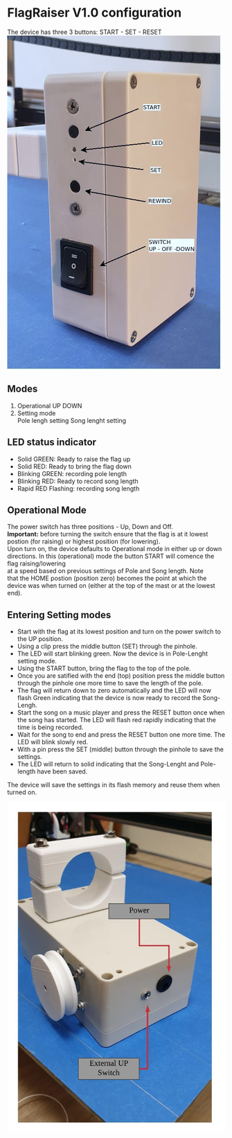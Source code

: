 # FlagRaiser V1.0 configuration

The device has three 3 buttons:  START - SET - RESET 
![Image](Buttons.jpeg)

## Modes
1. Operational 
  UP
  DOWN
2. Setting mode  
   Pole lengh setting
   Song lenght setting
   
## LED status indicator
* Solid GREEN: Ready to raise the flag up
* Solid RED: Ready to bring the flag down
* Blinking GREEN: recording pole length
* Blinking RED: Ready to record song length
* Rapid RED Flashing: recording song length


## Operational Mode
The power switch has three positions - Up, Down and Off.  
**Important:** before turning the switch ensure that the flag is at it lowest postion (for raising) or highest position (for lowering).  
Upon turn on, the device defaults to Operational mode in either up or down directions. 
In this (operational) mode the button START will comence the flag raising/lowering  
at a speed based on previous settings of Pole and Song length. Note  
that the HOME postion (position zero) becomes the point at which the 
device was when turned on (either at the top of the mast or at the lowest end). 


## Entering Setting modes

* Start with the flag at its lowest position and turn on the power switch to the UP position.  
* Using a clip press the middle button (SET) through the pinhole.  
* The LED will start blinking green. Now the device is in Pole-Lenght setting mode.   
* Using the START button, bring the flag to the top of the pole. 
* Once you are satified with the end (top) position press the middle button 
through the pinhole one more time to save the length of the pole. 
* The flag will return down to zero automatically and the LED will now 
flash Green indicating that the device is now  ready to record the Song-Lengh. 
* Start the song on a music player and press the RESET button once when 
the song has started. The LED will flash red rapidly indicating that the time is being recorded. 
* Wait for the song to end and press the RESET button one more time. The LED will blink slowly red.
* With a pin press the SET (middle) button through the pinhole to save the settings.
* The LED will return to solid indicating that the Song-Lenght and 
Pole-length have been saved.

The device will save the settings in its flash memory and reuse them
when turned on.

![Image](connectors.jpeg)

